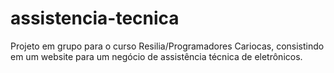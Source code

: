 # assistencia-tecnica

Projeto em grupo para o curso Resilia/Programadores Cariocas, consistindo em um website para um negócio de assistência técnica de eletrônicos.
